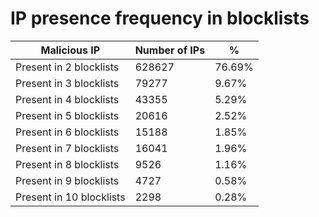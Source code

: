 # IP presence frequency in blocklists
| Malicious IP | Number of IPs | % |
|----|----|----|
| Present in 2 blocklists | 628627 | 76.69% |
| Present in 3 blocklists | 79277 | 9.67% |
| Present in 4 blocklists | 43355 | 5.29% |
| Present in 5 blocklists | 20616 | 2.52% |
| Present in 6 blocklists | 15188 | 1.85% |
| Present in 7 blocklists | 16041 | 1.96% |
| Present in 8 blocklists | 9526 | 1.16% |
| Present in 9 blocklists | 4727 | 0.58% |
| Present in 10 blocklists | 2298 | 0.28% |
